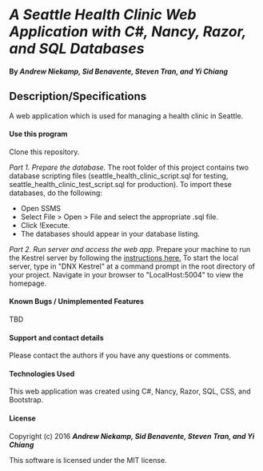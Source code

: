 # _A Seattle Health Clinic Web Application with C#, Nancy, Razor, and SQL Databases_

#### By _**Andrew Niekamp, Sid Benavente, Steven Tran, and Yi Chiang**_

## Description/Specifications

A web application which is used for managing a health clinic in Seattle.

#### Use this program
Clone this repository.

_*Part 1. Prepare the database.*_
The root folder of this project contains two database scripting files (seattle_health_clinic_script.sql for testing, seattle_health_clinic_test_script.sql for production). To import these databases, do the following:
* Open SSMS
* Select File > Open > File and select the appropriate .sql file.
* Click !Execute.
* The databases should appear in your database listing.

_*Part 2. Run server and access the web app.*_
Prepare your machine to run the Kestrel server by following the [instructions here.](https://www.learnhowtoprogram.com/c/getting-started-with-c/installing-c)
To start the local server, type in "DNX Kestrel" at a command prompt in the root directory of your project. Navigate in your browser to "LocalHost:5004" to view the homepage.

#### Known Bugs / Unimplemented Features
TBD

#### Support and contact details
Please contact the authors if you have any questions or comments.

#### Technologies Used
This web application was created using C#, Nancy, Razor, SQL, CSS, and Bootstrap.

#### License
Copyright (c) 2016 _**Andrew Niekamp, Sid Benavente, Steven Tran, and Yi Chiang**_

This software is licensed under the MIT license.
